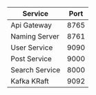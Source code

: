 | Service | Port |
|----------|----------|
| Api Gateway | 8765   |
| Naming Server  | 8761  |
| User Service | 9090  |
| Post Service | 9000 |
| Search Service | 8000 |
| Kafka KRaft | 9092 |
